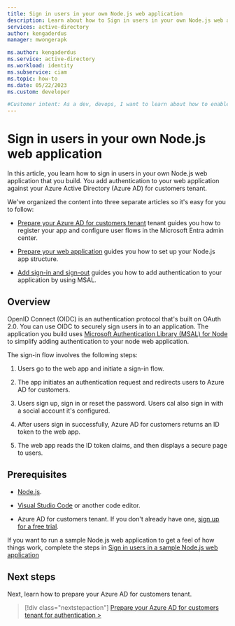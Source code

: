```yaml
---
title: Sign in users in your own Node.js web application
description: Learn about how to Sign in users in your own Node.js web application.
services: active-directory
author: kengaderdus
manager: mwongerapk

ms.author: kengaderdus
ms.service: active-directory
ms.workload: identity
ms.subservice: ciam
ms.topic: how-to
ms.date: 05/22/2023
ms.custom: developer

#Customer intent: As a dev, devops, I want to learn about how to enable authentication in my own Node.js web app with Azure Active Directory (Azure AD) for customers tenant
---
```


# Sign in users in your own Node.js web application  

In this article, you learn how to sign in users in your own Node.js web application that you build. You add authentication to your web application against your Azure Active Directory (Azure AD) for customers tenant. 

We've organized the content into three separate articles so it's easy for you to follow: 

- [Prepare your Azure AD for customers tenant](how-to-web-app-node-sign-in-prepare-tenant.md) tenant guides you how to register your app and configure user flows in the Microsoft Entra admin center.

- [Prepare your web application](how-to-web-app-node-sign-in-prepare-app.md) guides you how to set up your Node.js app structure.

- [Add sign-in and sign-out](how-to-web-app-node-sign-in-sign-in-out.md) guides you how to add authentication to your application by using MSAL.

## Overview

OpenID Connect (OIDC) is an authentication protocol that's built on OAuth 2.0. You can use OIDC to securely sign users in to an application. The application you build uses [Microsoft Authentication Library (MSAL) for Node](https://github.com/AzureAD/microsoft-authentication-library-for-js/tree/dev/lib/msal-node) to simplify adding authentication to your node web application.

The sign-in flow involves the following steps:

1. Users go to the web app and initiate a sign-in flow.

1. The app initiates an authentication request and redirects users to Azure AD for customers.

1. Users sign up, sign in or reset the password. Users cal also sign in with a social account it's configured.

1. After users sign in successfully, Azure AD for customers returns an ID token to the web app.

1. The web app reads the ID token claims, and then displays a secure page to users.

## Prerequisites

- [Node.js](https://nodejs.org).

- [Visual Studio Code](https://code.visualstudio.com/download) or another code editor.

- Azure AD for customers tenant. If you don't already have one, <a href="https://aka.ms/ciam-free-trial?wt.mc_id=ciamcustomertenantfreetrial_linkclick_content_cnl" target="_blank">sign up for a free trial</a>. 


If you want to run a sample Node.js web application to get a feel of how things work, complete the steps in [Sign in users in a sample Node.js web application](how-to-web-app-node-sample-sign-in.md)

## Next steps

Next, learn how to prepare your Azure AD for customers tenant.

> [!div class="nextstepaction"]
> [Prepare your Azure AD for customers tenant for authentication >](how-to-web-app-node-sign-in-prepare-tenant.md)
